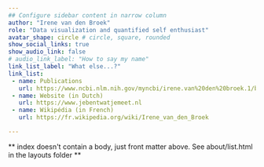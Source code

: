 ```yaml
---
## Configure sidebar content in narrow column
author: "Irene van den Broek"
role: "Data visualization and quantified self enthusiast"
avatar_shape: circle # circle, square, rounded
show_social_links: true 
show_audio_link: false
# audio_link_label: "How to say my name"
link_list_label: "What else...?"
link_list:
 - name: Publications
   url: https://www.ncbi.nlm.nih.gov/myncbi/irene.van%20den%20broek.1/bibliography/public/
 - name: Website (in Dutch)
   url: https://www.jebentwatjemeet.nl
 - name: Wikipédia (in French)
   url: https://fr.wikipedia.org/wiki/Irene_van_den_Broek

---
```


** index doesn't contain a body, just front matter above.
See about/list.html in the layouts folder **
